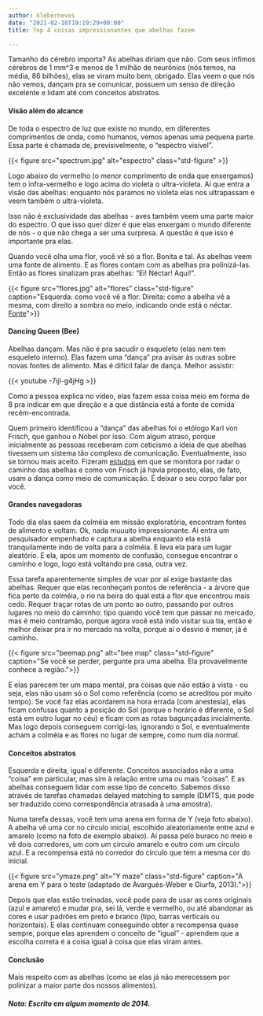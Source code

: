 ```yaml
---
author: kleberneves
date: "2021-02-18T19:19:29+00:00"
title: Top 4 coisas impressionantes que abelhas fazem

---
```

Tamanho do cérebro importa? As abelhas diriam que não. Com seus ínfimos cérebros de 1 mm^3 e menos de 1 milhão de neurônios (nós temos, na média, 86 bilhões), elas se viram muito bem, obrigado. Elas veem o que nós não vemos, dançam pra se comunicar, possuem um senso de direção excelente e lidam até com conceitos abstratos.  

#### **Visão além do alcance**

De toda o espectro de luz que existe no mundo, em diferentes comprimentos de onda, como humanos, vemos apenas uma pequena parte. Essa parte é chamada de, previsivelmente, o “espectro visível”.  

{{< figure src="spectrum.jpg" alt="espectro" class="std-figure" >}}

Logo abaixo do vermelho (o menor comprimento de onda que enxergamos) tem o infra-vermelho e logo acima do violeta o ultra-violeta. Aí que entra a visão das abelhas: enquanto nós paramos no violeta elas nos ultrapassam e veem também o ultra-violeta.

Isso não é exclusividade das abelhas - aves também veem uma parte maior do espectro. O que isso quer dizer é que elas enxergam o mundo diferente de nós - o que não chega a ser uma surpresa. A questão é que isso é importante pra elas.

Quando você olha uma flor, você vê só a flor. Bonita e tal. As abelhas veem uma fonte de alimento. E as flores contam com as abelhas pra polinizá-las. Então as flores sinalizam pras abelhas: “Ei! Néctar! Aqui!”.  

{{< figure src="flores.jpg" alt="flores" class="std-figure" caption="Esquerda: como você vê a flor. Direita: como a abelha vê a mesma, com direito a sombra no meio, indicando onde está o néctar. [Fonte](https://upload.wikimedia.org/wikipedia/commons/6/6b/Mimulus_nectar_guide_UV_VIS.jpg)">}}

#### **Dancing Queen (Bee)**

Abelhas dançam. Mas não é pra sacudir o esqueleto (elas nem tem esqueleto interno). Elas fazem uma “dança” pra avisar às outras sobre novas fontes de alimento. Mas é difícil falar de dança. Melhor assistir:

{{< youtube -7ijI-g4jHg >}}

Como a pessoa explica no vídeo, elas fazem essa coisa meio em forma de 8 pra indicar em que direção e a que distância está a fonte de comida recém-encontrada.

Quem primeiro identificou a “dança” das abelhas foi o etólogo Karl von Frisch, que ganhou o Nobel por isso. Com algum atraso, porque inicialmente as pessoas receberam com ceticismo a ideia de que abelhas tivessem um sistema tão complexo de comunicação. Eventualmente, isso se tornou mais aceito. Fizeram [estudos](http://www.nature.com/nature/journal/v435/n7039/abs/nature03526.html) em que se monitora por radar o caminho das abelhas e como von Frisch já havia proposto, elas, de fato, usam a dança como meio de comunicação. É deixar o seu corpo falar por você.

#### **Grandes navegadoras**

Todo dia elas saem da colméia em missão exploratória, encontram fontes de alimento e voltam. Ok, nada muuuito impressionante. Aí entra um pesquisador empenhado e captura a abelha enquanto ela está tranquilamente indo de volta para a colméia. E leva ela para um lugar aleatório. E ela, após um momento de confusão, consegue encontrar o caminho e logo, logo está voltando pra casa, outra vez.

Essa tarefa aparentemente simples de voar por aí exige bastante das abelhas. Requer que elas reconheçam pontos de referência - a árvore que fica perto da colméia, o rio na beira do qual está a flor que encontrou mais cedo. Requer traçar rotas de um ponto ao outro, passando por outros lugares no meio do caminho: tipo quando você tem que passar no mercado, mas é meio contramão, porque agora você está indo visitar sua tia, então é melhor deixar pra ir no mercado na volta, porque aí o desvio é menor, já é caminho.

{{< figure src="beemap.png" alt="bee map" class="std-figure" caption="Se você se perder, pergunte pra uma abelha. Ela provavelmente conhece a região.">}}

E elas parecem ter um mapa mental, pra coisas que não estão à vista - ou seja, elas não usam só o Sol como referência (como se acreditou por muito tempo). Se você faz elas acordarem na hora errada (com anestesia), elas ficam confusas quanto a posição do Sol (porque o horário é diferente, o Sol está em outro lugar no céu) e ficam com as rotas bagunçadas inicialmente. Mas logo depois conseguem corrigi-las, ignorando o Sol, e eventualmente acham a colméia e as flores no lugar de sempre, como num dia normal.

#### **Conceitos abstratos**

Esquerda e direita, igual e diferente. Conceitos associados não a uma “coisa” em particular, mas sim à relação entre uma ou mais “coisas”. E as abelhas conseguem lidar com esse tipo de conceito. Sabemos disso através de tarefas chamadas delayed matching to sample (DMTS, que pode ser traduzido como correspondência atrasada à uma amostra).

Numa tarefa dessas, você tem uma arena em forma de Y (veja foto abaixo). A abelha vê uma cor no círculo inicial, escolhido aleatoriamente entre azul e amarelo (como na foto de exemplo abaixo). Aí passa pelo buraco no meio e vê dois corredores, um com um círculo amarelo e outro com um círculo azul. E a recompensa está no corredor do círculo que tem a mesma cor do inicial.  

{{< figure src="ymaze.png" alt="Y maze" class="std-figure" caption="A arena em Y para o teste (adaptado de Avarguès-Weber e Giurfa, 2013).">}}

Depois que elas estão treinadas, você pode para de usar as cores originais (azul e amarelo) e mudar pra, sei lá, verde e vermelho, ou até abandonar as cores e usar padrões em preto e branco (tipo, barras verticais ou horizontais). E elas continuam conseguindo obter a recompensa quase sempre, porque elas aprendem o conceito de “igual” - aprendem que a escolha correta é a coisa igual à coisa que elas viram antes.

#### Conclusão

Mais respeito com as abelhas (como se elas já não merecessem por polinizar a maior parte dos nossos alimentos).

##### _Nota: Escrito em algum momento de 2014._

